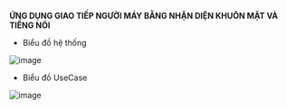 **ỨNG DỤNG GIAO TIẾP NGƯỜI MÁY BẰNG NHẬN DIỆN KHUÔN MẶT VÀ TIẾNG NÓI**
* Biểu đồ hệ thống

![image](https://github.com/user-attachments/assets/7fe21cd5-3cee-4a6c-b729-5a512a2ee7e6)

 
* Biểu đồ UseCase

 ![image](https://github.com/user-attachments/assets/ebb76f2f-b38d-4651-840c-f428c2f4eaa5)

